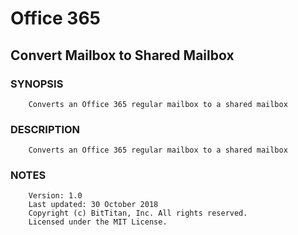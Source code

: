 # Office 365
## Convert Mailbox to Shared Mailbox
### SYNOPSIS
```
    Converts an Office 365 regular mailbox to a shared mailbox
```
### DESCRIPTION
```
    Converts an Office 365 regular mailbox to a shared mailbox
```
### NOTES
```
    Version: 1.0
    Last updated: 30 October 2018
    Copyright (c) BitTitan, Inc. All rights reserved.
    Licensed under the MIT License.
```

